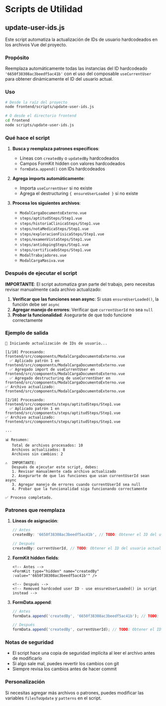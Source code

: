 # Scripts de Utilidad

## update-user-ids.js

Este script automatiza la actualización de IDs de usuario hardcodeados en los archivos Vue del proyecto.

### Propósito

Reemplaza automáticamente todas las instancias del ID hardcodeado `'6650f38308ac3beedf5ac41b'` con el uso del composable `useCurrentUser` para obtener dinámicamente el ID del usuario actual.

### Uso

```bash
# Desde la raíz del proyecto
node frontend/scripts/update-user-ids.js

# O desde el directorio frontend
cd frontend
node scripts/update-user-ids.js
```

### Qué hace el script

1. **Busca y reemplaza patrones específicos**:
   - Líneas con `createdBy` o `updatedBy` hardcodeados
   - Campos FormKit hidden con valores hardcodeados
   - `formData.append()` con IDs hardcodeados

2. **Agrega imports automáticamente**:
   - Importa `useCurrentUser` si no existe
   - Agrega el destructuring `{ ensureUserLoaded }` si no existe

3. **Procesa los siguientes archivos**:
   - `ModalCargaDocumentoExterno.vue`
   - `steps/aptitudSteps/Step1.vue`
   - `steps/historiaClinicaSteps/Step1.vue`
   - `steps/notaMedicaSteps/Step1.vue`
   - `steps/exploracionFisicaSteps/Step1.vue`
   - `steps/examenVistaSteps/Step1.vue`
   - `steps/antidopingSteps/Step1.vue`
   - `steps/certificadoSteps/Step1.vue`
   - `ModalTrabajadores.vue`
   - `ModalCargaMasiva.vue`

### Después de ejecutar el script

**IMPORTANTE**: El script automatiza gran parte del trabajo, pero necesitas revisar manualmente cada archivo actualizado:

1. **Verificar que las funciones sean async**: Si usas `ensureUserLoaded()`, la función debe ser `async`
2. **Agregar manejo de errores**: Verificar que `currentUserId` no sea `null`
3. **Probar la funcionalidad**: Asegurarte de que todo funcione correctamente

### Ejemplo de salida

```
🔄 Iniciando actualización de IDs de usuario...

[1/10] Procesando: frontend/src/components/ModalCargaDocumentoExterno.vue
  ✅ Aplicado patrón 1 en frontend/src/components/ModalCargaDocumentoExterno.vue
  ✅ Agregado import de useCurrentUser en frontend/src/components/ModalCargaDocumentoExterno.vue
  ✅ Agregado destructuring de useCurrentUser en frontend/src/components/ModalCargaDocumentoExterno.vue
✅ Archivo actualizado: frontend/src/components/ModalCargaDocumentoExterno.vue

[2/10] Procesando: frontend/src/components/steps/aptitudSteps/Step1.vue
  ✅ Aplicado patrón 1 en frontend/src/components/steps/aptitudSteps/Step1.vue
✅ Archivo actualizado: frontend/src/components/steps/aptitudSteps/Step1.vue

...

📊 Resumen:
   Total de archivos procesados: 10
   Archivos actualizados: 8
   Archivos sin cambios: 2

⚠️  IMPORTANTE:
   Después de ejecutar este script, debes:
   1. Revisar manualmente cada archivo actualizado
   2. Asegurarte de que las funciones que usan currentUserId sean async
   3. Agregar manejo de errores cuando currentUserId sea null
   4. Probar que la funcionalidad siga funcionando correctamente

✅ Proceso completado.
```

### Patrones que reemplaza

1. **Líneas de asignación**:
   ```javascript
   // Antes
   createdBy: '6650f38308ac3beedf5ac41b', // TODO: Obtener el ID del usuario actual
   
   // Después
   createdBy: currentUserId, // TODO: Obtener el ID del usuario actual
   ```

2. **FormKit hidden fields**:
   ```vue
   <!-- Antes -->
   <FormKit type="hidden" name="createdBy" :value="'6650f38308ac3beedf5ac41b'" />
   
   <!-- Después -->
   <!-- Removed hardcoded user ID - use ensureUserLoaded() in script instead -->
   ```

3. **FormData.append**:
   ```javascript
   // Antes
   formData.append('createdBy', '6650f38308ac3beedf5ac41b'); // TODO: Obtener el ID del usuario actual
   
   // Después
   formData.append('createdBy', currentUserId); // TODO: Obtener el ID del usuario actual
   ```

### Notas de seguridad

- El script hace una copia de seguridad implícita al leer el archivo antes de modificarlo
- Si algo sale mal, puedes revertir los cambios con git
- Siempre revisa los cambios antes de hacer commit

### Personalización

Si necesitas agregar más archivos o patrones, puedes modificar las variables `filesToUpdate` y `patterns` en el script. 
